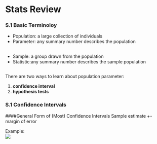 # Stats Review

### S.1 Basic Terminoloy  
- Population: a large collection of individuals
- Parameter: any summary number describes the population
##
- Sample: a group drawn from the population
- Statistic:any summary number describes the sample population
##

There are two ways to learn about population parameter:  
1) **confidence interval**  
2) **hypothesis tests**

### S.1 Confidence Intervals
####General Form of (Most) Confidence Intervals
	Sample estimate +- margin of error

Example:  
![](https://github.com/zhukuixi/RainyNight/blob/master/Probability_Statistics/img/review_1.png)  
